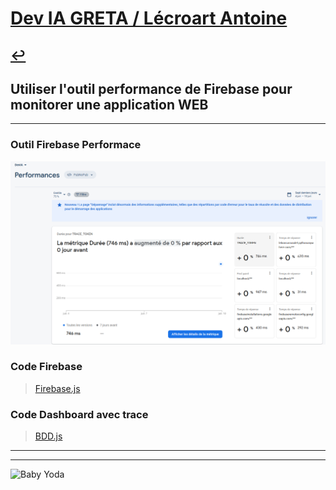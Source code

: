 # [Dev IA GRETA / Lécroart Antoine](https://github.com/Dev-IA-2024/antoine.lecroart)

[↩️](..)
---

## Utiliser l'outil performance de Firebase pour monitorer une application WEB

---

### Outil Firebase Performace

![image](./Fichiers/Screenshot_1.png)

### Code Firebase

>[Firebase.js](./Fichiers/Firebase.js)

### Code Dashboard avec trace

>[BDD.js](./Fichiers/BDD.js)

---
---
![Baby Yoda](https://images3.alphacoders.com/110/1108129.jpg)
